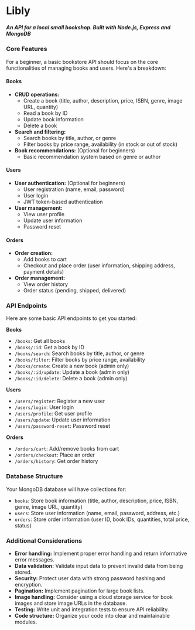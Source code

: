 # Libly
##### _An API for a local small bookshop. Built with Node.js, Express and MongoDB_

### Core Features

For a beginner, a basic bookstore API should focus on the core functionalities of managing books and users. Here's a breakdown:

#### Books
* **CRUD operations:**
    * Create a book (title, author, description, price, ISBN, genre, image URL, quantity)
    * Read a book by ID
    * Update book information
    * Delete a book
* **Search and filtering:**
    * Search books by title, author, or genre
    * Filter books by price range, availability (in stock or out of stock)
* **Book recommendations:** (Optional for beginners)
    * Basic recommendation system based on genre or author

#### Users
* **User authentication:** (Optional for beginners)
    * User registration (name, email, password)
    * User login
    * JWT token-based authentication
* **User management:**
    * View user profile
    * Update user information
    * Password reset

#### Orders
* **Order creation:**
    * Add books to cart
    * Checkout and place order (user information, shipping address, payment details)
* **Order management:**
    * View order history
    * Order status (pending, shipped, delivered)

### API Endpoints

Here are some basic API endpoints to get you started:

**Books**
* `/books`: Get all books
* `/books/:id`: Get a book by ID
* `/books/search`: Search books by title, author, or genre
* `/books/filter`: Filter books by price range, availability
* `/books/create`: Create a new book (admin only)
* `/books/:id/update`: Update a book (admin only)
* `/books/:id/delete`: Delete a book (admin only)

**Users**
* `/users/register`: Register a new user
* `/users/login`: User login
* `/users/profile`: Get user profile
* `/users/update`: Update user information
* `/users/password-reset`: Password reset

**Orders**
* `/orders/cart`: Add/remove books from cart
* `/orders/checkout`: Place an order
* `/orders/history`: Get order history

### Database Structure

Your MongoDB database will have collections for:
* `books`: Store book information (title, author, description, price, ISBN, genre, image URL, quantity)
* `users`: Store user information (name, email, password, address, etc.)
* `orders`: Store order information (user ID, book IDs, quantities, total price, status)

### Additional Considerations

* **Error handling:** Implement proper error handling and return informative error messages.
* **Data validation:** Validate input data to prevent invalid data from being stored.
* **Security:** Protect user data with strong password hashing and encryption.
* **Pagination:** Implement pagination for large book lists.
* **Image handling:** Consider using a cloud storage service for book images and store image URLs in the database.
* **Testing:** Write unit and integration tests to ensure API reliability.
* **Code structure:** Organize your code into clear and maintainable modules.
